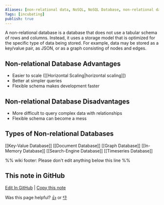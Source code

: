 ```yaml
---
Aliases: [non-relational data, NoSQL, NoSQL Database, non-relational database, Concepts/Non-relational Database]
Tags: [incubating]
publish: true
---
```

A non-relational database is a database that does not use a tabular schema of rows and columns. Instead, it uses a storage model that is optimized for the specific type of data being stored. For example, data may be stored as a key/value pair, as JSON, or as a graph consisting of nodes and edges.

## Non-relational Database Advantages

- Easier to scale ([[Horizontal Scaling|horizontal scaling]])
- Better at simpler queries
- Flexible schema makes development faster

## Non-relational Database Disadvantages

- More difficult to query complex data with relationships
- Flexible schema can become a mess

## Types of Non-relational Databases

[[Key-Value Database]]
[[Document Database]]
[[Graph Database]]
[[In-Memory Database]]
[[Search-Engine Database]]
[[Timeseries Database]]

%% wiki footer: Please don't edit anything below this line %%

## This note in GitHub

<span class="git-footer">[Edit In GitHub](https://github.dev/data-engineering-community/data-engineering-wiki/blob/main/Concepts/Data%20Storage/Non-relational%20Database.md "git-hub-edit-note") | [Copy this note](https://raw.githubusercontent.com/data-engineering-community/data-engineering-wiki/main/Concepts/Data%20Storage/Non-relational%20Database.md "git-hub-copy-note")</span>

<span class="git-footer">Was this page helpful?
[👍](https://tally.so/r/mOaxjk?rating=Yes&url=https://dataengineering.wiki/Concepts/Data%20Storage/Non-relational%20Database) or [👎](https://tally.so/r/mOaxjk?rating=No&url=https://dataengineering.wiki/Concepts/Data%20Storage/Non-relational%20Database)</span>
